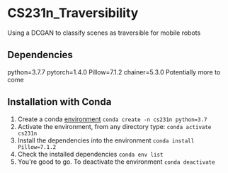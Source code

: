 # CS231n_Traversibility
Using a DCGAN to classify scenes as traversible for mobile robots

## Dependencies
python=3.7.7
pytorch=1.4.0
Pillow=7.1.2
chainer=5.3.0
Potentially more to come

## Installation with Conda
1. Create a conda [environment](https://docs.conda.io/projects/conda/en/latest/user-guide/tasks/manage-environments.html#creating-an-environment-with-commands)
```conda create -n cs231n python=3.7```
2. Activate the environment, from any directory type:
```conda activate cs231n```
2. Install the dependencies into the environment
```conda install Pillow=7.1.2```
3. Check the installed dependencies
```conda env list```
4. You're good to go. To deactivate the environment
```conda deactivate```


